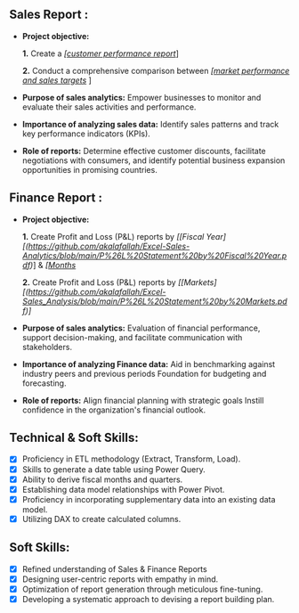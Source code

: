## Sales Report :


- **Project objective:** 

    **1.** Create a _[[customer performance report](https://github.com/akalafallah/Excel-Sales-Analytics/blob/main/Customer%20Performance%20Report.pdf)_]

    **2.** Conduct a comprehensive comparison between _[[market performance and sales targets](https://github.com/akalafallah/Excel-Sales-Analytics/blob/main/Market%20Performance%20vs%20Target%20Report.pdf)_
]
- **Purpose of sales analytics:** Empower businesses to monitor and evaluate their sales activities and performance.

- **Importance of analyzing sales data:** Identify sales patterns and track key performance indicators (KPIs).

- **Role of reports:** Determine effective customer discounts, facilitate negotiations with consumers, and identify potential business expansion opportunities in promising countries.


## Finance Report :

- **Project objective:** 

    **1.** Create Profit and Loss (P&L) reports by _[[Fiscal Year][(https://github.com/akalafallah/Excel-Sales-Analytics/blob/main/P%26L%20Statement%20by%20Fiscal%20Year.pdf)_] & _[[Months](https://github.com/akalafallah/Excel-Sales_Analysis/blob/main/P%26L%20Statement%20by%20Months.pdf)_ 

   **2.** Create Profit and Loss (P&L) reports by _[[Markets][(https://github.com/akalafallah/Excel-Sales_Analysis/blob/main/P%26L%20Statement%20by%20Markets.pdf)]_

- **Purpose of sales analytics:** Evaluation of financial performance, support decision-making, and facilitate communication with stakeholders.

- **Importance of analyzing Finance data:** Aid in benchmarking against industry peers and previous periods Foundation for budgeting and forecasting.

- **Role of reports:** Align financial planning with strategic goals Instill confidence in the organization's financial outlook.


## Technical & Soft Skills:
- [x]	Proficiency in ETL methodology (Extract, Transform, Load).
- [x]	Skills to generate a date table using Power Query.
- [x]	Ability to derive fiscal months and quarters.
- [x]	Establishing data model relationships with Power Pivot.
- [x]	Proficiency in incorporating supplementary data into an existing data model.
- [x]	Utilizing DAX to create calculated columns.

## Soft Skills:
- [x]	Refined understanding of Sales & Finance Reports
- [x]	Designing user-centric reports with empathy in mind.
- [x]	Optimization of report generation through meticulous fine-tuning.
- [x]	Developing a systematic approach to devising a report building plan.
